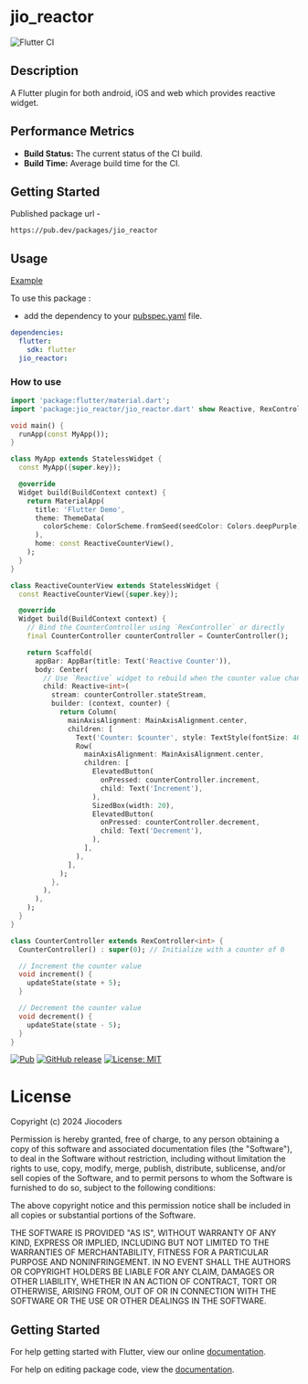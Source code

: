 # jio_reactor

![Flutter CI](https://github.com/jiocoders/jio_reactor/actions/workflows/flutter-ci.yml/badge.svg)

## Description

A Flutter plugin for both android, iOS and web which provides reactive widget.

## Performance Metrics

- **Build Status:** The current status of the CI build.
- **Build Time:** Average build time for the CI.

## Getting Started

Published package url -
```
https://pub.dev/packages/jio_reactor
```

## Usage

[Example](https://github.com/JioCoders/jio_reactor/blob/main/example/lib/main.dart)

To use this package :

- add the dependency to your [pubspec.yaml](https://github.com/JioCoders/jio_reactor/blob/main/pubspec.yaml) file.

```yaml
dependencies:
  flutter:
    sdk: flutter
  jio_reactor:
```

### How to use

```dart
import 'package:flutter/material.dart';
import 'package:jio_reactor/jio_reactor.dart' show Reactive, RexController;

void main() {
  runApp(const MyApp());
}

class MyApp extends StatelessWidget {
  const MyApp({super.key});

  @override
  Widget build(BuildContext context) {
    return MaterialApp(
      title: 'Flutter Demo',
      theme: ThemeData(
        colorScheme: ColorScheme.fromSeed(seedColor: Colors.deepPurple),
      ),
      home: const ReactiveCounterView(),
    );
  }
}

class ReactiveCounterView extends StatelessWidget {
  const ReactiveCounterView({super.key});

  @override
  Widget build(BuildContext context) {
    // Bind the CounterController using `RexController` or directly
    final CounterController counterController = CounterController();

    return Scaffold(
      appBar: AppBar(title: Text('Reactive Counter')),
      body: Center(
        // Use `Reactive` widget to rebuild when the counter value changes
        child: Reactive<int>(
          stream: counterController.stateStream,
          builder: (context, counter) {
            return Column(
              mainAxisAlignment: MainAxisAlignment.center,
              children: [
                Text('Counter: $counter', style: TextStyle(fontSize: 40)),
                Row(
                  mainAxisAlignment: MainAxisAlignment.center,
                  children: [
                    ElevatedButton(
                      onPressed: counterController.increment,
                      child: Text('Increment'),
                    ),
                    SizedBox(width: 20),
                    ElevatedButton(
                      onPressed: counterController.decrement,
                      child: Text('Decrement'),
                    ),
                  ],
                ),
              ],
            );
          },
        ),
      ),
    );
  }
}

class CounterController extends RexController<int> {
  CounterController() : super(0); // Initialize with a counter of 0

  // Increment the counter value
  void increment() {
    updateState(state + 5);
  }

  // Decrement the counter value
  void decrement() {
    updateState(state - 5);
  }
}

```

[![Pub](https://img.shields.io/pub/v/jio_reactor.svg)](https://pub.dev/packages/jio_reactor)
[![GitHub release](https://img.shields.io/github/release/jiocoders/jio_reactor.svg)](https://GitHub.com/jiocoders/jio_reactor/releases/)
[![License: MIT](https://img.shields.io/badge/License-MIT-yellow.svg)](https://opensource.org/licenses/MIT)

# License

Copyright (c) 2024 Jiocoders

Permission is hereby granted, free of charge, to any person obtaining a copy
of this software and associated documentation files (the "Software"), to deal
in the Software without restriction, including without limitation the rights
to use, copy, modify, merge, publish, distribute, sublicense, and/or sell
copies of the Software, and to permit persons to whom the Software is
furnished to do so, subject to the following conditions:

The above copyright notice and this permission notice shall be included in all
copies or substantial portions of the Software.

THE SOFTWARE IS PROVIDED "AS IS", WITHOUT WARRANTY OF ANY KIND, EXPRESS OR
IMPLIED, INCLUDING BUT NOT LIMITED TO THE WARRANTIES OF MERCHANTABILITY,
FITNESS FOR A PARTICULAR PURPOSE AND NONINFRINGEMENT. IN NO EVENT SHALL THE
AUTHORS OR COPYRIGHT HOLDERS BE LIABLE FOR ANY CLAIM, DAMAGES OR OTHER
LIABILITY, WHETHER IN AN ACTION OF CONTRACT, TORT OR OTHERWISE, ARISING FROM,
OUT OF OR IN CONNECTION WITH THE SOFTWARE OR THE USE OR OTHER DEALINGS IN THE
SOFTWARE.

## Getting Started

For help getting started with Flutter, view our online [documentation](https://flutter.io/).

For help on editing package code, view the [documentation](https://flutter.io/developing-packages/).
